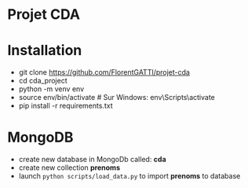 # Projet CDA

# Installation
- git clone https://github.com/FlorentGATTI/projet-cda
- cd cda_project
- python -m venv env
- source env/bin/activate  # Sur Windows: env\Scripts\activate
- pip install -r requirements.txt

# MongoDB 
- create new database in MongoDb called: **cda**
- create new collection **prenoms**
- launch ``python scripts/load_data.py`` to import **prenoms** to database
